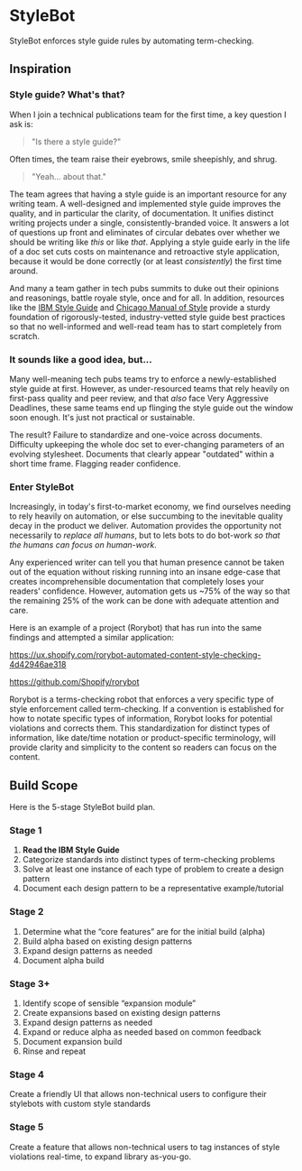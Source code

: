 # StyleBot
StyleBot enforces style guide rules by automating term-checking.

## Inspiration
### Style guide? What's that?
When I join a technical publications team for the first time, a key question I ask is:

>"Is there a style guide?"

Often times, the team raise their eyebrows, smile sheepishly, and shrug.

>"Yeah... about that."

The team agrees that having a style guide is an important resource for any writing team. A well-designed and implemented style guide improves the quality, and in particular the clarity, of documentation. It unifies distinct writing projects under a single, consistently-branded voice. It answers a lot of questions up front and eliminates of circular debates over whether we should be writing like *this* or like *that*. Applying a style guide early in the life of a doc set cuts costs on maintenance and retroactive style application, because it would be done correctly (or at least *consistently*) the first time around.

And many a team gather in tech pubs summits to duke out their opinions and reasonings, battle royale style, once and for all. In addition, resources like the [IBM Style Guide](https://www.amazon.com/IBM-Style-Guide-Conventions-Writers/dp/0132101300/ref=sr_1_1?ie=UTF8&qid=1522430954&sr=8-1&keywords=ibm+style+guide) and [Chicago Manual of Style](https://www.amazon.com/Chicago-Manual-Style-17th/dp/022628705X/ref=sr_1_1?ie=UTF8&qid=1522432166&sr=8-1&keywords=chicago+manual+of+style) provide a sturdy foundation of rigorously-tested, industry-vetted style guide best practices so that no well-informed and well-read team has to start completely from scratch.

### It sounds like a good idea, but...

Many well-meaning tech pubs teams try to enforce a newly-established style guide at first. However, as under-resourced teams that rely heavily on first-pass quality and peer review, and that *also* face Very Aggressive Deadlines, these same teams end up flinging the style guide out the window soon enough. It's just not practical or sustainable.

The result? Failure to standardize and one-voice across documents. Difficulty upkeeping the whole doc set to ever-changing parameters of an evolving stylesheet. Documents that clearly appear "outdated" within a short time frame. Flagging reader confidence.

### Enter StyleBot

Increasingly, in today's first-to-market economy, we find ourselves needing to rely heavily on automation, or else succumbing to the inevitable quality decay in the product we deliver. Automation provides the opportunity not necessarily to *replace all humans*, but to lets bots to do bot-work *so that the humans can focus on human-work*.

Any experienced writer can tell you that human presence cannot be taken out of the equation without risking running into an insane edge-case that creates incomprehensible documentation that completely loses your readers' confidence. However, automation gets us ~75% of the way so that the remaining 25% of the work can be done with adequate attention and care.

Here is an example of a project (Rorybot) that has run into the same findings and attempted a similar application:

https://ux.shopify.com/rorybot-automated-content-style-checking-4d42946ae318

https://github.com/Shopify/rorybot

Rorybot is a terms-checking robot that enforces a very specific type of style enforcement called term-checking. If a convention is established for how to notate specific types of information, Rorybot looks for potential violations and corrects them. This standardization for distinct types of information, like date/time notation or product-specific terminology, will provide clarity and simplicity to the content so readers can focus on the content.

## Build Scope
Here is the 5-stage StyleBot build plan.

### Stage 1
1.	**Read the IBM Style Guide**
2.	Categorize standards into distinct types of term-checking problems
3.	Solve at least one instance of each type of problem to create a design pattern
4.	Document each design pattern to be a representative example/tutorial

### Stage 2
1.	Determine what the “core features” are for the initial build (alpha)
2.	Build alpha based on existing design patterns
3.	Expand design patterns as needed
4.	Document alpha build

### Stage 3+
1.	Identify scope of sensible “expansion module”
2.	Create expansions based on existing design patterns
3.	Expand design patterns as needed
4.	Expand or reduce alpha as needed based on common feedback
5.	Document expansion build
6.	Rinse and repeat

### Stage 4
Create a friendly UI that allows non-technical users to configure their stylebots with custom style standards

### Stage 5
Create a feature that allows non-technical users to tag instances of style violations real-time, to expand library as-you-go.
